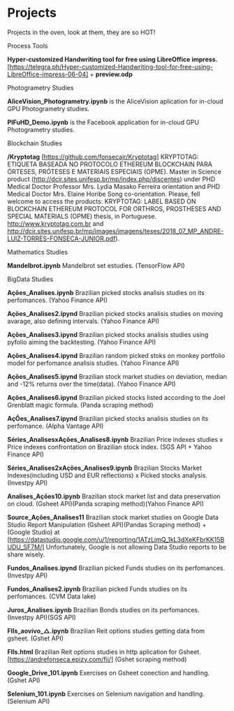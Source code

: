 # Projects

Projects in the oven, look at them, they are so HOT!

Process Tools

**Hyper-customized Handwriting tool for free using LibreOffice impress.** [https://telegra.ph/Hyper-customized-Handwriting-tool-for-free-using-LibreOffice-impress-06-04] + **preview.odp**

Photogrametry Studies

**AliceVision_Photogrametry.ipynb**	is the AliceVision aplication for in-cloud GPU Photogrametry studies.

**PIFuHD_Demo.ipynb** is the Facebook application for in-cloud GPU Photogrametry studies.

Blockchain Studies

**/Kryptotag** [https://github.com/fonsecajr/Kryptotag] KRYPTOTAG: ETIQUETA BASEADA NO PROTOCOLO ETHEREUM BLOCKCHAIN PARA ÓRTESES, PRÓTESES E MATERIAIS ESPECIAIS (OPME). Master in Science product (http://dcir.sites.unifesp.br/mp/index.php/discentes) under PHD Medical Doctor Professor Mrs. Lydia Masako Ferreira orientation and PHD Medical Doctor Mrs. Elaine Horibe Song co-orientation. Please, fell welcome to access the products: KRYPTOTAG: LABEL BASED ON BLOCKCHAIN ETHEREUM PROTOCOL FOR ORTHROS, PROSTHESES AND SPECIAL MATERIALS (OPME) thesis, in Portuguese. http://www.kryptotag.com.br and http://dcir.sites.unifesp.br/mp/images/imagens/teses/2018_07_MP_ANDRE-LUIZ-TORRES-FONSECA-JUNIOR.pdf).

Mathematics Studies

**Mandelbrot.ipynb**  Mandelbrot set estudies. (TensorFlow API)

BigData Studies

**Ações_Analises.ipynb**	  Brazilian picked stocks analisis studies on its perfomances. (Yahoo Finance API)

**Ações_Analises2.ipynd**   Brazilian picked stocks analisis studies on moving avarage, also defining intervals. (Yahoo Finance API)

**Ações_Analises3.ipynd**   Brazilian picked stocks analisis studies using pyfolio aiming the backtesting. (Yahoo Finance API)

**Ações_Analises4.ipynd**   Brazilian random picked stoks on monkey portfolio model for perfomance analisis studies. (Yahoo Finance API)

**Ações_Analises5.ipynd**   Brazilian stock market studies on deviation, median and -12% returns over the time(data). (Yahoo Finance API)

**Ações_Analises6.ipynd**   Brazilian picked stocks listed according to the Joel Grenblatt magic formula. (Panda scraping method)

**AçÕes_Analises7.ipynd**   Brazilian picked stocks analisis studies on its perfomance. (Alpha Vantage API)

**Séries_AnalisesxAções_Analises8.ipynb** Brazilian Price indexes studies x Price indexes confrontation on Brazilian stock index. (SGS API + Yahoo Finance API)

**Séries_Analises2xAções_Analises9.ipynb** Brazilian Stocks Market Indexes(including USD and EUR reflections) x Picked stocks analysis.(Investpy API) 

**Analises_Ações10.ipynb**  Brazilian stock market list and data preservation on cloud. (Gsheet API)(Panda scraping method)(Yahoo Finance API)

**Source_Ações_Analises11** Brazilian stock market studies on Google Data Studio Report Manipulation (Gsheet API)(Pandas Scraping method) + (Google Studio) at [https://datastudio.google.com/u/1/reporting/1ATzLimQ_1kL3dXeKFbrKK15BUDU_SF7M/] Unfortunately, Google is not allowing Data Studio reports to be share wisely.

**Fundos_Analises.ipynd**   Brazilian picked Funds studies on its perfomances. (Investpy API)

**Fundos_Analises2.ipynb**  Brazilian picked Funds studies on its perfomances. (CVM Data lake)

**Juros_Analises.ipynb** Brazilian Bonds studies on its perfomances. (Investpy API)(SGS API)

**FIIs_aovivo_△.ipynb**  Brazilian Reit options studies getting data from gsheet. (Gshet API)

**FIIs.html** Brazilian Reit options studies in http aplication for Gsheet. [https://andrefonseca.epizy.com/fii/] (Gshet scraping method) 

**Google_Drive_101.ipynb** Exercises on Gsheet conection and handling. (Gshet API)

**Selenium_101.ipynb** Exercises on Selenium navigation and handling. (Selenium API)

